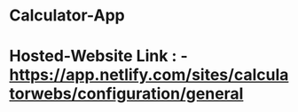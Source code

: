 # Calculator-App

# Hosted-Website Link : - https://app.netlify.com/sites/calculatorwebs/configuration/general
